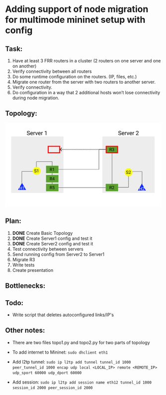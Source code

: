 # Adding support of node migration for multimode mininet setup with config

## Task:
1. Have at least 3 FRR routers in a cluster (2 routers on one server and one on another)<br/>
2. Verify connectivity between all routers<br/>
3. Do some runtime configuration on the routers. (IP, files, etc.)<br/>
4. Migrate one router from the server with two routers to another server.<br/>
5. Verify connectivity.<br/>
6. Do configuration in a way that 2 additional hosts won’t lose connectivity during node migration.<br/>


## Topology:
![Topology](other/adv-net-pr2.png?raw=true "Title")

## Plan:
1. **DONE** Create Basic Topology
2. **DONE** Create Server1 config and test it
3. **DONE** Create Server2 config and test it
4. Test connectivity between servers
5. Send running config from Server2 to Server1
6. Migrate R3
7. Write tests
8. Create presentation

## Bottlenecks:


## Todo:
* Write script that deletes autoconfigured links/IP's


## Other notes:

* There are two files topo1.py and topo2.py for two parts of topology

* To add internet to Mininet: `sudo dhclient eth1`

* Add l2tp tunnel: `sudo ip l2tp add tunnel tunnel_id 1000 peer_tunnel_id 1000 encap udp local <LOCAL_IP> remote <REMOTE_IP> udp_sport 60000 udp_dport 60000`
* Add session: `sudo ip l2tp add session name eth12 tunnel_id 1000 session_id 2000 peer_session_id 2000`

